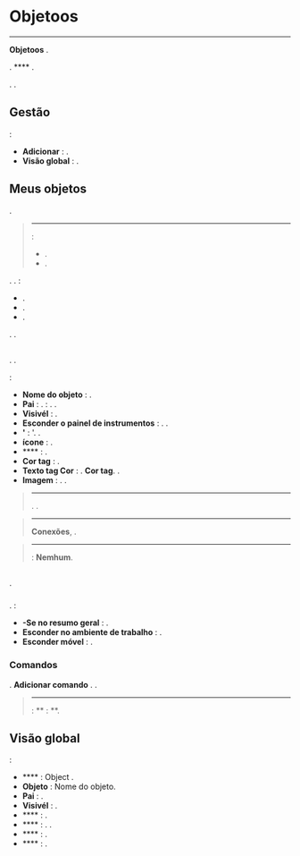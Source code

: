 # Objetoos
****

 **Objetoos** .

.  **** .

. .

## Gestão

 :
- **Adicionar** : .
- **Visão global** : .

## Meus objetos

.

> ****
>
>  :
> - .
> - .

. .
:

- .
- .
- .

. .

## 

. .

 :

- **Nome do objeto** : .
- **Pai** : .  : . .
- **Visivél** : .
- **Esconder o painel de instrumentos** : . .
- **'** : '. .
- **ícone** : .
- **** : .
- **Cor tag** : .
- **Texto tag Cor** : .  **Cor tag**. .
- **Imagem** : . .

> ****
>
> . .

> ****
>
>  **Conexões**, .

> ****
>
>  : **Nemhum**.

## 

.

### 

.  :

- **-Se no resumo geral** : .
- **Esconder no ambiente de trabalho** : .
- **Esconder móvel** : .

### Comandos

.  **Adicionar comando** . .

> ****
>
>  : ** : **.

## Visão global

 :

- **** : Object .
- **Objeto** : Nome do objeto.
- **Pai** : .
- **Visivél** : .
- **** : .
- **** : . .
- **** : .
- **** : .
